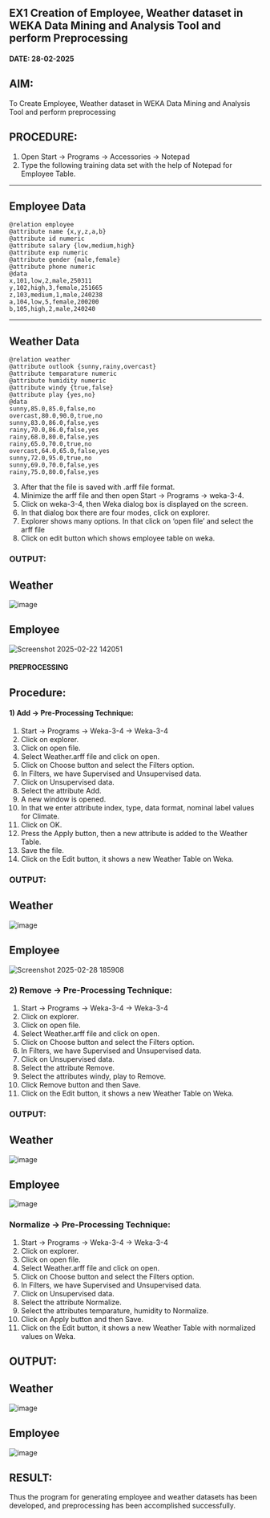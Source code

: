 ## EX1 Creation of Employee, Weather dataset in WEKA Data Mining and Analysis Tool and perform Preprocessing
#### DATE: 28-02-2025
## AIM: 
  To Create Employee, Weather dataset in WEKA Data Mining and Analysis Tool and perform preprocessing
## PROCEDURE: 
1) Open Start -> Programs -> Accessories -> Notepad
2) Type the following training data set with the help of Notepad for Employee Table.


--------------
Employee Data
---------------
```
@relation employee
@attribute name {x,y,z,a,b}
@attribute id numeric
@attribute salary {low,medium,high}
@attribute exp numeric
@attribute gender {male,female}
@attribute phone numeric
@data
x,101,low,2,male,250311
y,102,high,3,female,251665
z,103,medium,1,male,240238
a,104,low,5,female,200200
b,105,high,2,male,240240
```
--------------
Weather Data
---------------
```
@relation weather
@attribute outlook {sunny,rainy,overcast}
@attribute temparature numeric
@attribute humidity numeric
@attribute windy {true,false}
@attribute play {yes,no}
@data
sunny,85.0,85.0,false,no
overcast,80.0,90.0,true,no
sunny,83.0,86.0,false,yes
rainy,70.0,86.0,false,yes
rainy,68.0,80.0,false,yes
rainy,65.0,70.0,true,no
overcast,64.0,65.0,false,yes
sunny,72.0,95.0,true,no
sunny,69.0,70.0,false,yes
rainy,75.0,80.0,false,yes
```
3) After that the file is saved with .arff file format.
4) Minimize the arff file and then open Start -> Programs -> weka-3-4.
5) Click on weka-3-4, then Weka dialog box is displayed on the screen.
6) In that dialog box there are four modes, click on explorer.
7) Explorer shows many options. In that click on ‘open file’ and select the arff file
8) Click on edit button which shows employee table on weka.

### OUTPUT:
## Weather
![image](https://github.com/user-attachments/assets/be64c7fe-923a-4e96-9e2e-1536a5cd7ade)



## Employee
![Screenshot 2025-02-22 142051](https://github.com/user-attachments/assets/6dbc1d03-cefe-4b7a-b129-437df26cb92f)


#### PREPROCESSING
## Procedure:
#### 1) Add -> Pre-Processing Technique:
1) Start -> Programs -> Weka-3-4 -> Weka-3-4
2) Click on explorer.
3) Click on open file.
4) Select Weather.arff file and click on open.
5) Click on Choose button and select the Filters option.
6) In Filters, we have Supervised and Unsupervised data.
7) Click on Unsupervised data.
8) Select the attribute Add.
9) A new window is opened.
10) In that we enter attribute index, type, data format, nominal label values for Climate.
11) Click on OK.
12) Press the Apply button, then a new attribute is added to the Weather Table.
13) Save the file.
14) Click on the Edit button, it shows a new Weather Table on Weka.

### OUTPUT:
## Weather
![image](https://github.com/user-attachments/assets/9790f925-0fcd-48e1-ba93-f069bfac9782)


## Employee
![Screenshot 2025-02-28 185908](https://github.com/user-attachments/assets/6a185eb7-0d06-4623-a167-905b00fbf1f0)


### 2) Remove -> Pre-Processing Technique:

1) Start -> Programs -> Weka-3-4 -> Weka-3-4
2) Click on explorer.
3) Click on open file.
4) Select Weather.arff file and click on open.
5) Click on Choose button and select the Filters option.
6) In Filters, we have Supervised and Unsupervised data.
7) Click on Unsupervised data.
8) Select the attribute Remove.
9) Select the attributes windy, play to Remove.
10) Click Remove button and then Save.
11) Click on the Edit button, it shows a new Weather Table on Weka.

### OUTPUT:
## Weather
![image](https://github.com/user-attachments/assets/2353cbc6-2cda-4da8-af40-f0df977f5e71)


## Employee
![image](https://github.com/user-attachments/assets/05ca5016-abf3-4e43-a85b-ac14461d53ae)


### Normalize -> Pre-Processing Technique:

1) Start -> Programs -> Weka-3-4 -> Weka-3-4
2) Click on explorer.
3) Click on open file.
4) Select Weather.arff file and click on open.
5) Click on Choose button and select the Filters option.
6) In Filters, we have Supervised and Unsupervised data.
7) Click on Unsupervised data.
8) Select the attribute Normalize.
9) Select the attributes temparature, humidity to Normalize.
10) Click on Apply button and then Save.
11) Click on the Edit button, it shows a new Weather Table with normalized values on Weka.

## OUTPUT:
## Weather
![image](https://github.com/user-attachments/assets/ed5b62a4-26b0-4ca0-8a4a-09b9296e1816)


## Employee
![image](https://github.com/user-attachments/assets/8018f4e6-1172-4d29-a7ab-2baa88392e66)


## RESULT: 
  Thus the program for generating employee and weather datasets has been developed, and preprocessing has been accomplished successfully.
